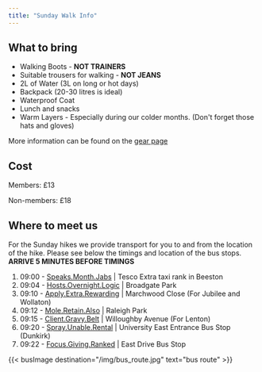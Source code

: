 ```yaml
---
title: "Sunday Walk Info"
---
```


## What to bring
- Walking Boots - **NOT TRAINERS** 
- Suitable trousers for walking - **NOT JEANS**
- 2L of Water (3L on long or hot days)
- Backpack (20-30 litres is ideal)
- Waterproof Coat 
- Lunch and snacks
- Warm Layers - Especially during our colder months. (Don't forget those hats and gloves)

More information can be found on the [gear page](/gear)

## Cost
Members: £13

Non-members: £18

## Where to meet us
For the Sunday hikes we provide transport for you to and from the location of the hike. Please see below the timings and location of the bus stops. 
**ARRIVE 5 MINUTES BEFORE TIMINGS**

1. 09:00 - [Speaks.Month.Jabs](https://what3words.com/speaks.month.jabs)  | Tesco Extra taxi rank in Beeston
2. 09:04 - [Hosts.Overnight.Logic](https://what3words.com/hosts.overnight.logic) | Broadgate Park
3. 09:10 - [Apply.Extra.Rewarding](https://what3words.com/apply.extra.rewarding) | Marchwood Close (For Jubilee and Wollaton)
4. 09:12 - [Mole.Retain.Also](https://what3words.com/mole.retain.also) | Raleigh Park
5. 09:15 - [Client.Gravy.Belt](https://what3words.com/client.gravy.belt) | Willoughby Avenue (For Lenton)
6. 09:20 - [Spray.Unable.Rental](https://what3words.com/spray.unable.rental) | University East Entrance Bus Stop (Dunkirk) 
7.  09:22 - [Focus.Giving.Ranked](https://what3words.com/focus.giving.ranked) | East Drive Bus Stop

{{< busImage destination="/img/bus_route.jpg" text="bus route" >}}

